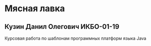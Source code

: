 # Мясная лавка

## Кузин Данил Олегович ИКБО-01-19

Курсовая работа по шаблонам программных платформ языка Java
